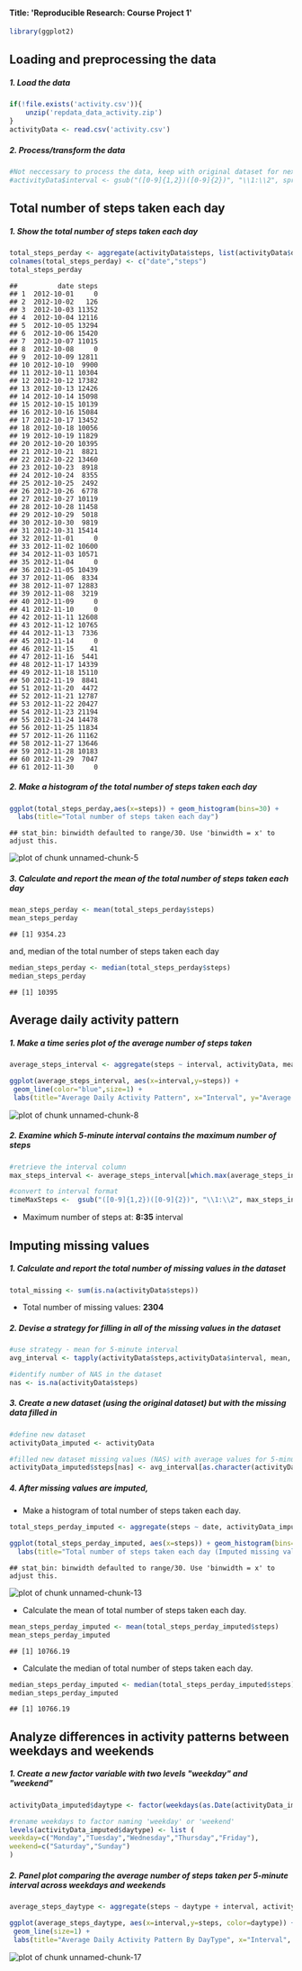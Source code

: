 #### Title: 'Reproducible Research: Course Project 1'



```r
library(ggplot2)
```

## Loading and preprocessing the data

##### 1. Load the data

```r
if(!file.exists('activity.csv')){
    unzip('repdata_data_activity.zip')
}
activityData <- read.csv('activity.csv')
```

##### 2. Process/transform the data

```r
#Not neccessary to process the data, keep with original dataset for next analysis
#activityData$interval <- gsub("([0-9]{1,2})([0-9]{2})", "\\1:\\2", sprintf('%04d',activityData$interval))
```

## Total number of steps taken each day

##### 1. Show the total number of steps taken each day

```r
total_steps_perday <- aggregate(activityData$steps, list(activityData$date), sum, na.rm=TRUE)
colnames(total_steps_perday) <- c("date","steps")
total_steps_perday
```

```
##          date steps
## 1  2012-10-01     0
## 2  2012-10-02   126
## 3  2012-10-03 11352
## 4  2012-10-04 12116
## 5  2012-10-05 13294
## 6  2012-10-06 15420
## 7  2012-10-07 11015
## 8  2012-10-08     0
## 9  2012-10-09 12811
## 10 2012-10-10  9900
## 11 2012-10-11 10304
## 12 2012-10-12 17382
## 13 2012-10-13 12426
## 14 2012-10-14 15098
## 15 2012-10-15 10139
## 16 2012-10-16 15084
## 17 2012-10-17 13452
## 18 2012-10-18 10056
## 19 2012-10-19 11829
## 20 2012-10-20 10395
## 21 2012-10-21  8821
## 22 2012-10-22 13460
## 23 2012-10-23  8918
## 24 2012-10-24  8355
## 25 2012-10-25  2492
## 26 2012-10-26  6778
## 27 2012-10-27 10119
## 28 2012-10-28 11458
## 29 2012-10-29  5018
## 30 2012-10-30  9819
## 31 2012-10-31 15414
## 32 2012-11-01     0
## 33 2012-11-02 10600
## 34 2012-11-03 10571
## 35 2012-11-04     0
## 36 2012-11-05 10439
## 37 2012-11-06  8334
## 38 2012-11-07 12883
## 39 2012-11-08  3219
## 40 2012-11-09     0
## 41 2012-11-10     0
## 42 2012-11-11 12608
## 43 2012-11-12 10765
## 44 2012-11-13  7336
## 45 2012-11-14     0
## 46 2012-11-15    41
## 47 2012-11-16  5441
## 48 2012-11-17 14339
## 49 2012-11-18 15110
## 50 2012-11-19  8841
## 51 2012-11-20  4472
## 52 2012-11-21 12787
## 53 2012-11-22 20427
## 54 2012-11-23 21194
## 55 2012-11-24 14478
## 56 2012-11-25 11834
## 57 2012-11-26 11162
## 58 2012-11-27 13646
## 59 2012-11-28 10183
## 60 2012-11-29  7047
## 61 2012-11-30     0
```

##### 2. Make a histogram of the total number of steps taken each day

```r
ggplot(total_steps_perday,aes(x=steps)) + geom_histogram(bins=30) +
  labs(title="Total number of steps taken each day")
```

```
## stat_bin: binwidth defaulted to range/30. Use 'binwidth = x' to adjust this.
```

![plot of chunk unnamed-chunk-5](figure/unnamed-chunk-5-1.png) 

##### 3. Calculate and report the mean of the total number of steps taken each day

```r
mean_steps_perday <- mean(total_steps_perday$steps)
mean_steps_perday
```

```
## [1] 9354.23
```
and, median of the total number of steps taken each day

```r
median_steps_perday <- median(total_steps_perday$steps)
median_steps_perday
```

```
## [1] 10395
```


## Average daily activity pattern

##### 1. Make a time series plot of the average number of steps taken

```r
average_steps_interval <- aggregate(steps ~ interval, activityData, mean)

ggplot(average_steps_interval, aes(x=interval,y=steps)) +
 geom_line(color="blue",size=1) +
 labs(title="Average Daily Activity Pattern", x="Interval", y="Average number of steps taken")
```

![plot of chunk unnamed-chunk-8](figure/unnamed-chunk-8-1.png) 

##### 2. Examine which 5-minute interval contains the maximum number of steps

```r
#retrieve the interval column
max_steps_interval <- average_steps_interval[which.max(average_steps_interval$steps),1] 

#convert to interval format
timeMaxSteps <-  gsub("([0-9]{1,2})([0-9]{2})", "\\1:\\2", max_steps_interval) 
```
* Maximum number of steps at: **8:35** interval

## Imputing missing values

##### 1. Calculate and report the total number of missing values in the dataset

```r
total_missing <- sum(is.na(activityData$steps))
```
* Total number of missing values: **2304**

##### 2. Devise a strategy for filling in all of the missing values in the dataset

```r
#use strategy - mean for 5-minute interval
avg_interval <- tapply(activityData$steps,activityData$interval, mean, na.rm=TRUE, simplify=TRUE)

#identify number of NAS in the dataset
nas <- is.na(activityData$steps)
```

##### 3. Create a new dataset (using the original dataset) but with the missing data filled in

```r
#define new dataset
activityData_imputed <- activityData

#filled new dataset missing values (NAS) with average values for 5-minute interval
activityData_imputed$steps[nas] <- avg_interval[as.character(activityData_imputed$interval[nas])]
```
  
##### 4. After missing values are imputed,
- Make a histogram of total number of steps taken each day.

```r
total_steps_perday_imputed <- aggregate(steps ~ date, activityData_imputed, sum)

ggplot(total_steps_perday_imputed, aes(x=steps)) + geom_histogram(bins=30) +
  labs(title="Total number of steps taken each day (Imputed missing values)")
```

```
## stat_bin: binwidth defaulted to range/30. Use 'binwidth = x' to adjust this.
```

![plot of chunk unnamed-chunk-13](figure/unnamed-chunk-13-1.png) 

- Calculate the mean of total number of steps taken each day. 

```r
mean_steps_perday_imputed <- mean(total_steps_perday_imputed$steps)
mean_steps_perday_imputed
```

```
## [1] 10766.19
```

- Calculate the median of total number of steps taken each day.

```r
median_steps_perday_imputed <- median(total_steps_perday_imputed$steps)
median_steps_perday_imputed
```

```
## [1] 10766.19
```

## Analyze differences in activity patterns between weekdays and weekends
##### 1. Create a new factor variable with two levels "weekday" and "weekend"

```r
activityData_imputed$daytype <- factor(weekdays(as.Date(activityData_imputed$date))) 

#rename weekdays to factor naming 'weekday' or 'weekend'
levels(activityData_imputed$daytype) <- list (
weekday=c("Monday","Tuesday","Wednesday","Thursday","Friday"),
weekend=c("Saturday","Sunday") 
) 
```

##### 2. Panel plot comparing the average number of steps taken per 5-minute interval across weekdays and weekends

```r
average_steps_daytype <- aggregate(steps ~ daytype + interval, activityData_imputed, mean)

ggplot(average_steps_daytype, aes(x=interval,y=steps, color=daytype)) +
 geom_line(size=1) +
 labs(title="Average Daily Activity Pattern By DayType", x="Interval", y="Average number of steps taken")
```

![plot of chunk unnamed-chunk-17](figure/unnamed-chunk-17-1.png) 
